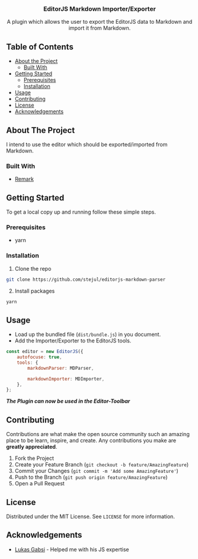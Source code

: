 <h3 align="center">EditorJS Markdown Importer/Exporter</h3>

<p align="center">
A plugin which allows the user to export the EditorJS data to Markdown and import it from Markdown.
</p>


## Table of Contents

* [About the Project](#about-the-project)
  * [Built With](#built-with)
* [Getting Started](#getting-started)
  * [Prerequisites](#prerequisites)
  * [Installation](#installation)
* [Usage](#usage)
* [Contributing](#contributing)
* [License](#license)
* [Acknowledgements](#acknowledgements)



## About The Project

I intend to use the editor which should be exported/imported from Markdown.

### Built With

* [Remark](https://remark.js.org/)


## Getting Started

To get a local copy up and running follow these simple steps.

### Prerequisites

- yarn

### Installation

1. Clone the repo
```sh
git clone https://github.com/stejul/editorjs-markdown-parser
```
2. Install packages
```sh
yarn
```

## Usage

- Load up the bundled file (`dist/bundle.js`) in you document.
- Add the Importer/Exporter to the EditorJS tools.

```js
const editor = new EditorJS({
    autofocuse: true,
    tools: {
        markdownParser: MDParser,

        markdownImporter: MDImporter,
    },
};
```

***The Plugin can now be used in the Editor-Toolbar***


## Contributing

Contributions are what make the open source community such an amazing place to be learn, inspire, and create. Any contributions you make are **greatly appreciated**.

1. Fork the Project
2. Create your Feature Branch (`git checkout -b feature/AmazingFeature`)
3. Commit your Changes (`git commit -m 'Add some AmazingFeature'`)
4. Push to the Branch (`git push origin feature/AmazingFeature`)
5. Open a Pull Request


## License

Distributed under the MIT License. See `LICENSE` for more information.

## Acknowledgements

* [Lukas Gabsi](https://github.com/gabsii) - Helped me with his JS expertise
